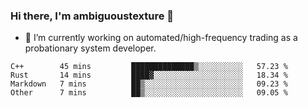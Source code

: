### Hi there, I'm ambiguoustexture 👋

<!--
**ambiguoustexture/ambiguoustexture** is a ✨ _special_ ✨ repository because its `README.md` (this file) appears on your GitHub profile.

Here are some ideas to get you started:
-->
- 🔭 I’m currently working on automated/high-frequency trading as a probationary system developer.
<!--START_SECTION:waka-->

```text
C++        45 mins         ██████████████▒░░░░░░░░░░   57.23 %
Rust       14 mins         ████▓░░░░░░░░░░░░░░░░░░░░   18.34 %
Markdown   7 mins          ██▒░░░░░░░░░░░░░░░░░░░░░░   09.23 %
Other      7 mins          ██▒░░░░░░░░░░░░░░░░░░░░░░   09.05 %
```

<!--END_SECTION:waka-->

